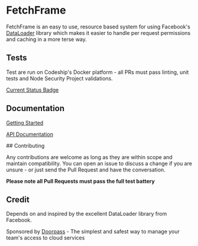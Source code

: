 # FetchFrame

FetchFrame is an easy to use, resource based system for using Facebook's [DataLoader](https://github.com/facebook/dataloader) library which makes it easier to handle per request permissions
and caching in a more terse way.

## Tests

Test are run on Codeship's Docker platform - all PRs must pass linting, unit tests and Node Security Project validations.

[Current Status Badge]()

## Documentation

[Getting Started]()

[API Documentation]()

## Contributing

Any contributions are welcome as long as they are within scope and maintain compatibility. You can open an issue to discuss a change if you are unsure - or just send the Pull Request and have the conversation.

**Please note all Pull Requests must pass the full test battery**

## Credit

Depends on and inspired by the excellent DataLoader library from Facebook.

Sponsored by [Doorpass](https://doorpass.io) - The simplest and safest way to manage your team's access to cloud services
